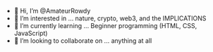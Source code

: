 - 👋 Hi, I’m @AmateurRowdy
- 👀 I’m interested in ... nature, crypto, web3, and the IMPLICATIONS
- 🌱 I’m currently learning ... Beginner programming (HTML, CSS, JavaScript)
- 💞️ I’m looking to collaborate on ... anything at all

<!---
AmateurRowdy/AmateurRowdy is a ✨ special ✨ repository because its `README.md` (this file) appears on your GitHub profile.
You can click the Preview link to take a look at your changes.
--->
